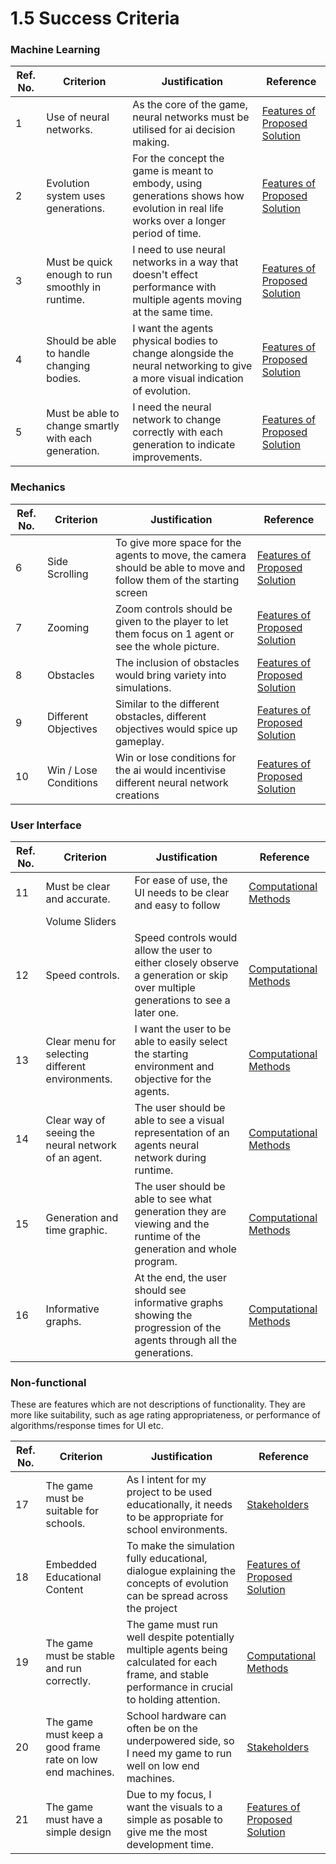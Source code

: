 # 1.5 Success Criteria

### Machine Learning

| Ref. No. | Criterion                                            | Justification                                                                                                                       | Reference                                                                  |
| -------- | ---------------------------------------------------- | ----------------------------------------------------------------------------------------------------------------------------------- | -------------------------------------------------------------------------- |
| 1        | Use of neural networks.                              | As the core of the game, neural networks must be utilised for ai decision making.                                                   | [Features of Proposed Solution](1.4a-features-of-the-proposed-solution.md) |
| 2        | Evolution system uses generations.                   | For the concept the game is meant to embody, using generations shows how evolution in real life works over a longer period of time. | [Features of Proposed Solution](1.4a-features-of-the-proposed-solution.md) |
| 3        | Must be quick enough to run smoothly in runtime.     | I need to use neural networks in a way that doesn't effect performance with multiple agents moving at the same time.                | [Features of Proposed Solution](1.4a-features-of-the-proposed-solution.md) |
| 4        | Should be able to handle changing bodies.            | I want the agents physical bodies to change alongside the neural networking to give a more visual indication of evolution.          | [Features of Proposed Solution](1.4a-features-of-the-proposed-solution.md) |
| 5        | Must be able to change smartly with each generation. | I need the neural network to change correctly with each generation to indicate improvements.                                        | [Features of Proposed Solution](1.4a-features-of-the-proposed-solution.md) |

### Mechanics

| Ref. No. | Criterion             | Justification                                                                                                       | Reference                                                                  |
| -------- | --------------------- | ------------------------------------------------------------------------------------------------------------------- | -------------------------------------------------------------------------- |
| 6        | Side Scrolling        | To give more space for the agents to move, the camera should be able to move and follow them of the starting screen | [Features of Proposed Solution](1.4a-features-of-the-proposed-solution.md) |
| 7        | Zooming               | Zoom controls should be given to the player to let them focus on 1 agent or see the whole picture.                  | [Features of Proposed Solution](1.4a-features-of-the-proposed-solution.md) |
| 8        | Obstacles             | The inclusion of obstacles would bring variety into simulations.                                                    | [Features of Proposed Solution](1.4a-features-of-the-proposed-solution.md) |
| 9        | Different Objectives  | Similar to the different obstacles, different objectives would spice up gameplay.                                   | [Features of Proposed Solution](1.4a-features-of-the-proposed-solution.md) |
| 10       | Win / Lose Conditions | Win or lose conditions for the ai would incentivise different neural network creations                              | [Features of Proposed Solution](1.4a-features-of-the-proposed-solution.md) |

### User Interface

| Ref. No. | Criterion                                           | Justification                                                                                                                    | Reference                                              |
| -------- | --------------------------------------------------- | -------------------------------------------------------------------------------------------------------------------------------- | ------------------------------------------------------ |
| 11       | Must be clear and accurate.                         | For ease of use, the UI needs to be clear and easy to follow                                                                     | [Computational Methods](1.4b-computational-methods.md) |
|          | Volume Sliders                                      |                                                                                                                                  |                                                        |
| 12       | Speed controls.                                     | Speed controls would allow the user to either closely observe a generation or skip over multiple generations to see a later one. | [Computational Methods](1.4b-computational-methods.md) |
| 13       | Clear menu for selecting different environments.    | I want the user to be able to easily select the starting environment and objective for the agents.                               | [Computational Methods](1.4b-computational-methods.md) |
| 14       | Clear way of seeing the neural network of an agent. | The user should be able to see a visual representation of an agents neural network during runtime.                               | [Computational Methods](1.4b-computational-methods.md) |
| 15       | Generation and time graphic.                        | The user should be able to see what generation they are viewing and the runtime of the generation and whole program.             | [Computational Methods](1.4b-computational-methods.md) |
| 16       | Informative graphs.                                 | At the end, the user should see informative graphs showing the progression of the agents through all the generations.            | [Computational Methods](1.4b-computational-methods.md) |

### Non-functional

These are features which are not descriptions of functionality. They are more like suitability, such as age rating appropriateness, or performance of algorithms/response times for UI etc.

| Ref. No. | Criterion                                                 | Justification                                                                                                                                       | Reference                                                                  |
| -------- | --------------------------------------------------------- | --------------------------------------------------------------------------------------------------------------------------------------------------- | -------------------------------------------------------------------------- |
| 17       | The game must be suitable for schools.                    | As I intent for my project to be used educationally, it needs to be appropriate for school environments.                                            | [Stakeholders](1.2-stakeholders.md)                                        |
| 18       | Embedded Educational Content                              | To make the simulation fully educational, dialogue explaining the concepts of evolution can be spread across the project                            | [Features of Proposed Solution](1.4a-features-of-the-proposed-solution.md) |
| 19       | The game must be stable and run correctly.                | The game must run well despite potentially multiple agents being calculated for each frame, and stable performance in crucial to holding attention. | [Computational Methods](1.4b-computational-methods.md)                     |
| 20       | The game must keep a good frame rate on low end machines. | School hardware can often be on the underpowered side, so I need my game to run well on low end machines.                                           | [Stakeholders](1.2-stakeholders.md)                                        |
| 21       | The game must have a simple design                        | Due to my focus, I want the visuals to a simple as posable to give me the most development time.                                                    | [Features of Proposed Solution](1.4a-features-of-the-proposed-solution.md) |

